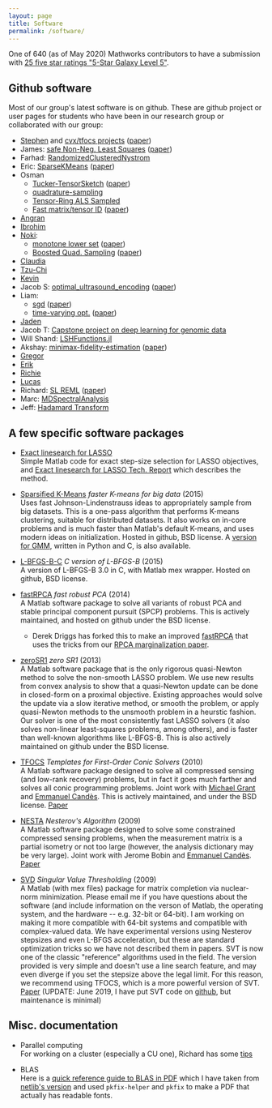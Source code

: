 ```yaml
---
layout: page
title: Software
permalink: /software/
---
```


One of 640 (as of May 2020) Mathworks contributors to have a submission with [25 five star ratings "5-Star Galaxy Level 5"](https://www.mathworks.com/matlabcentral/profile/badges/114?s_tid=mlc_badge_email_submission).

## Github software

Most of our group's latest software is on github. These are github project or user pages for students who have been in our research group or collaborated with our group:

<div class="twoColumn" markdown=1>

- [Stephen](https://github.com/stephenbeckr) and [cvx/tfocs projects](https://github.com/cvxr) ([paper](../papers#tfocs))
- James: [safe Non-Neg. Least Squares](https://github.com/jamesfolberth/safe_nnls) ([paper](../papers#nnls))
- Farhad: [RandomizedClusteredNystrom](https://github.com/FarhadPourkamali/RandomizedClusteredNystrom/)
- Eric: [SparseKMeans](https://github.com/EricKightley/sparsekmeans) ([paper](../papers#sparsegmm))
- Osman
  - [Tucker-TensorSketch](https://github.com/OsmanMalik/tucker-tensorsketch) ([paper](../papers#tensorsketch))
  - [quadrature-sampling](https://github.com/OsmanMalik/quadrature-sampling)
  - [Tensor-Ring ALS Sampled](https://github.com/OsmanMalik/tr-als-sampled)
  - [Fast matrix/tensor ID](https://github.com/OsmanMalik/countsketch-matrix-tensor-id) ([paper](../papers#tensorid))
- [Angran](https://github.com/truthlive/ASCR_DataReduction)
- [Ibrohim](https://github.com/ib-nosirov/peeling_algorithm)
- [Noki](https://github.com/NUOJIN): 
  - [monotone lower set](https://github.com/CU-UQ/monotone-lower-set/) ([paper](../papers#monotone-sampling))
  - [Boosted Quad. Sampling](https://github.com/CU-UQ/BF-Boosted-Quadrature-Sampling) ([paper](../papers#bifidelity-boosting))
- [Claudia](https://github.com/claudiachen1457/)
- [Tzu-Chi](https://github.com/junipertcy/)
- [Kevin](https://github.com/kvndhrty)
- Jacob S: [optimal_ultrasound_encoding](https://github.com/jcs15c/optimal_ultrasound_encoding) ([paper](../papers#ultrasound2022))
- Liam: 
  - [sgd](https://github.com/liammadden/sgd) ([paper](../papers#liamSGD))
  - [time-varying opt.](https://github.com/liammadden/time-varying-experiments) ([paper](../papers#time-varying))
- [Jaden](https://github.com/tholdem) 
- Jacob T: [Capstone project on deep learning for genomic data](https://github.com/Jacob-Tie/GraduateSchoolCourseWork/tree/master/Capstone_Project)
- Will Shand: [LSHFunctions.jl](https://github.com/kernelmethod/LSHFunctions.jl)
- Akshay: [minimax-fidelity-estimation](https://github.com/akshayseshadri/minimax-fidelity-estimation) ([paper](../papers#versatilefidelity))
- [Gregor](https://github.com/gregor-robinson/)
- [Erik](https://github.com/erikj540)
- [Richie](https://github.com/rclancyc/)
- [Lucas](https://github.com/lucas-laird/Hammming_Resolvability)
- Richard: [SL REML](https://github.com/rborder/SL_REML) ([paper](../papers#REML))
- Marc: [MDSpectralAnalysis](https://github.com/MarcThomson/MDSpectralAnalysis)
- Jeff: [Hadamard Transform](https://github.com/jeffeverett/hadamard-transform)

</div>

## A few specific software packages

- [Exact linesearch for LASSO](https://github.com/stephenbeckr/exactLASSOlinesearch)  
Simple Matlab code for exact step-size selection for LASSO objectives, and [Exact linesearch for LASSO Tech. Report](exactLinesearchL1.pdf) which describes the method.

- [Sparsified K-Means](https://github.com/stephenbeckr/SparsifiedKMeans) *faster K-means for big data* (2015)  
Uses fast Johnson-Lindenstrauss ideas to appropriately sample from big datasets. This is a one-pass algorithm that performs K-means clustering, suitable for distributed datasets. It also works on in-core problems and is much faster than Matlab's default K-means,
and uses modern ideas on initialization.  Hosted in github, BSD license. 
A [version for GMM](https://github.com/erickightley/sparseklearn), written in Python and C, is also available.

- [L-BFGS-B-C](https://github.com/stephenbeckr/L-BFGS-B-C) *C version of L-BFGS-B* (2015)  
A version of L-BFGS-B 3.0 in C, with Matlab mex wrapper. Hosted on github, BSD license.

- [fastRPCA](https://github.com/stephenbeckr/fastRPCA) *fast robust PCA* (2014)  
A Matlab software package to solve all variants of robust PCA and stable principal component pursuit (SPCP) problems. This is actively maintained, and hosted on github under the BSD license.

  - Derek Driggs has forked this to make an improved [fastRPCA](https://github.com/derekdriggs/fastRPCA) that uses the tricks from our [RPCA marginalization paper](../papers#RPCA_SISC).


- [zeroSR1](zeroSR1.html) *zero SR1* (2013)  
A Matlab software package that is the only rigorous quasi-Newton method to solve the non-smooth LASSO problem. We use new results from convex analysis to show that a quasi-Newton update can be done in closed-form on a proximal objective.
Existing approaches would solve the update via a slow iterative method, or smooth the problem, or apply quasi-Newton methods to the unsmooth problem in a heurstic fashion.  Our solver is one of the most consistently fast LASSO solvers (it also solves non-linear least-squares problems, among others), and is faster than well-known algorithms like L-BFGS-B.
This is also actively maintained on github under the BSD license.

- [TFOCS](http://cvxr.com/tfocs/)   *Templates for First-Order Conic Solvers* (2010)  
A Matlab software package designed to solve all compressed sensing (and low-rank recovery) problems, but in fact it goes much farther and solves all conic programming problems. Joint work with [Michael Grant](http://cvxr.com/) and [Emmanuel Candès](https://candes.su.domains/). This is actively maintained, and under the BSD license. [Paper](../papers#tfocs)

- [NESTA](https://candes.su.domains/software/nesta/) *Nesterov's Algorithm* (2009)  
A Matlab software package designed to solve some constrained compressed sensing problems, when the measurement matrix is a partial isometry or not too large (however, the analysis dictionary may be very large). Joint work with Jerome Bobin and [Emmanuel Candès](http://www-stat.stanford.edu/~candes). [Paper](../papers#nesta)

- [SVD](https://candes.su.domains/software/svt/) *Singular Value Thresholding* (2009)  
A Matlab (with mex files) package for matrix completion via nuclear-norm minimization. Please email me if you have questions about the software (and include information on the verson of Matlab, the operating system, and the hardware -- e.g. 32-bit or 64-bit). I am working on making it more compatible with 64-bit systems and compatible with complex-valued data. We have experimental versions using Nesterov stepsizes and even L-BFGS acceleration, but these are standard optimization tricks so we have not described them in papers.  SVT is now one of the classic "reference" algorithms used in the field. The version provided is very simple and doesn't use a line search feature, and may even diverge if you set the stepsize above the legal limit. For this reason, we recommend using TFOCS, which is a more powerful version of SVT. [Paper](http://www-stat.stanford.edu/~candes/papers/SVT.pdf)   (UPDATE: June 2019, I have put SVT code on [github](https://github.com/stephenbeckr/SVT), but maintenance is minimal)


## Misc. documentation

- Parallel computing  
For working on a cluster (especially a CU one), Richard has some [tips](https://github.com/rborder/ibg_rc_cheatsheet)

- BLAS  
Here is a [quick reference guide to BLAS in PDF](../assets/docs/blasqr_betterFonts.pdf) which I have taken from [netlib's version](http://www.netlib.org/blas/faq.html\#4) and used `pkfix-helper` and `pkfix` to make a PDF that actually has readable fonts.
